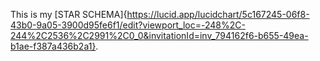 This is my [STAR SCHEMA]{https://lucid.app/lucidchart/5c167245-06f8-43b0-9a05-3900d95fe6f1/edit?viewport_loc=-248%2C-244%2C2536%2C2991%2C0_0&invitationId=inv_794162f6-b655-49ea-b1ae-f387a436b2a1}.
